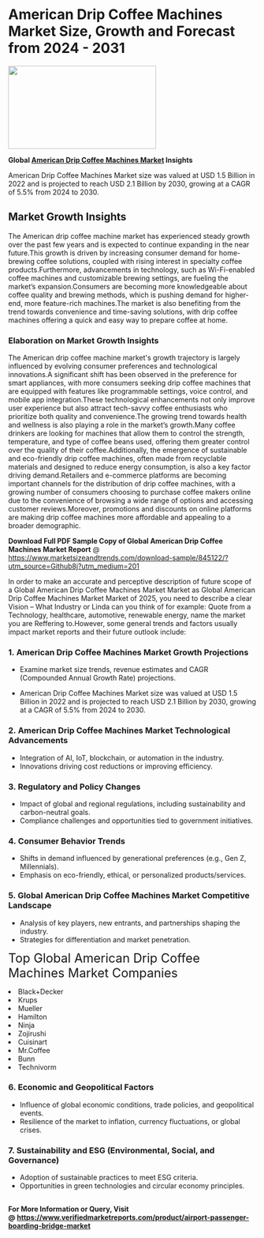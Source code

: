 <H1>American Drip Coffee Machines Market Size, Growth and Forecast from 2024 - 2031</H1><img class="aligncenter size-medium wp-image-584254" src="https://thirdeyenews.in/wp-content/uploads/2024/09/Global-Market-Research-300x168.jpeg" alt="" width="300" height="168" /><p><strong>Global&nbsp;<a href="https://www.marketsizeandtrends.com/download-sample/845122/?utm_source=Github8j?utm_medium=201">American Drip Coffee Machines Market</a> Insights</strong></p><p>American Drip Coffee Machines Market size was valued at USD 1.5 Billion in 2022 and is projected to reach USD 2.1 Billion by 2030, growing at a CAGR of 5.5% from 2024 to 2030.</p><p><h2>Market Growth Insights</h2> The American drip coffee machine market has experienced steady growth over the past few years and is expected to continue expanding in the near future.This growth is driven by increasing consumer demand for home-brewing coffee solutions, coupled with rising interest in specialty coffee products.Furthermore, advancements in technology, such as Wi-Fi-enabled coffee machines and customizable brewing settings, are fueling the market’s expansion.Consumers are becoming more knowledgeable about coffee quality and brewing methods, which is pushing demand for higher-end, more feature-rich machines.The market is also benefiting from the trend towards convenience and time-saving solutions, with drip coffee machines offering a quick and easy way to prepare coffee at home. <h3>Elaboration on Market Growth Insights</h3> The American drip coffee machine market's growth trajectory is largely influenced by evolving consumer preferences and technological innovations.A significant shift has been observed in the preference for smart appliances, with more consumers seeking drip coffee machines that are equipped with features like programmable settings, voice control, and mobile app integration.These technological enhancements not only improve user experience but also attract tech-savvy coffee enthusiasts who prioritize both quality and convenience.The growing trend towards health and wellness is also playing a role in the market’s growth.Many coffee drinkers are looking for machines that allow them to control the strength, temperature, and type of coffee beans used, offering them greater control over the quality of their coffee.Additionally, the emergence of sustainable and eco-friendly drip coffee machines, often made from recyclable materials and designed to reduce energy consumption, is also a key factor driving demand.Retailers and e-commerce platforms are becoming important channels for the distribution of drip coffee machines, with a growing number of consumers choosing to purchase coffee makers online due to the convenience of browsing a wide range of options and accessing customer reviews.Moreover, promotions and discounts on online platforms are making drip coffee machines more affordable and appealing to a broader demographic.</p><p><span class=""><strong>Download Full PDF Sample Copy of Global American Drip Coffee Machines Market Report</strong> @ <a href="https://www.marketsizeandtrends.com/download-sample/845122/?utm_source=Github8j?utm_medium=201" target="_blank">https://www.marketsizeandtrends.com/download-sample/845122/?utm_source=Github8j?utm_medium=201</a></span></p><p>In order to make an accurate and perceptive description of future scope of a Global&nbsp;American Drip Coffee Machines Market Market as Global&nbsp;American Drip Coffee Machines Market Market of 2025, you need to describe a clear Vision &ndash; What Industry or Linda can you think of for example: Quote from a Technology, healthcare, automotive, renewable energy, name the market you are Reffering to.However, some general trends and factors usually impact market reports and their future outlook include:</p><h3>1.&nbsp;<strong>American Drip Coffee Machines Market Growth Projections</strong></h3><ul><li>Examine market size trends, revenue estimates and CAGR (Compounded Annual Growth Rate) projections.</li><li><p>American Drip Coffee Machines Market size was valued at USD 1.5 Billion in 2022 and is projected to reach USD 2.1 Billion by 2030, growing at a CAGR of 5.5% from 2024 to 2030.</p></li></ul><h3>2.&nbsp;<strong>American Drip Coffee Machines Market Technological Advancements</strong></h3><ul><li>Integration of AI, IoT, blockchain, or automation in the industry.</li><li>Innovations driving cost reductions or improving efficiency.</li></ul><h3>3.&nbsp;<strong>Regulatory and Policy Changes</strong></h3><ul><li>Impact of global and regional regulations, including sustainability and carbon-neutral goals.</li><li>Compliance challenges and opportunities tied to government initiatives.</li></ul><h3>4.&nbsp;<strong>Consumer Behavior Trends</strong></h3><ul><li>Shifts in demand influenced by generational preferences (e.g., Gen Z, Millennials).</li><li>Emphasis on eco-friendly, ethical, or personalized products/services.</li></ul><h3>5.&nbsp;<strong>Global American Drip Coffee Machines Market Competitive Landscape</strong></h3><ul><li>Analysis of key players, new entrants, and partnerships shaping the industry.</li><li>Strategies for differentiation and market penetration.</li></ul><p data-pm-slice="1 1 []"><span style="color: inherit; font-family: inherit; font-size: 25px;">Top Global American Drip Coffee Machines Market Companies</span></p><div class="" data-test-id=""><p><li>Black+Decker</li><li> Krups</li><li> Mueller</li><li> Hamilton</li><li> Ninja</li><li> Zojirushi</li><li> Cuisinart</li><li> Mr.Coffee</li><li> Bunn</li><li> Technivorm</li></p></div><h3>6.&nbsp;<strong>Economic and Geopolitical Factors</strong></h3><ul><li>Influence of global economic conditions, trade policies, and geopolitical events.</li><li>Resilience of the market to inflation, currency fluctuations, or global crises.</li></ul><h3>7.&nbsp;<strong>Sustainability and ESG (Environmental, Social, and Governance)</strong></h3><ul><li>Adoption of sustainable practices to meet ESG criteria.</li><li>Opportunities in green technologies and circular economy principles.</li></ul><h2><strong style="font-size: 14px;">For More Information or Query, Visit @&nbsp;</strong><a style="background-color: #ffffff; font-size: 14px;" href="https://www.marketsizeandtrends.com/report/american-drip-coffee-machines-market/" target="_blank">https://www.verifiedmarketreports.com/product/airport-passenger-boarding-bridge-market</a></h2>